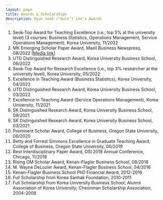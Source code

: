 ```yaml
---
layout: page
title: Awards & Scholarships
description: Hyun Seok ("Huck") Lee's Awards
---
```



<!-- ### <u>Awards </u>-->
1. Seok-Top Award for Teaching Excellence (i.e., top 5% at the university level) (3 courses: Business Statistics, Operations Management, Service Operations Management), Korea University, 11/2022
2. MK Emerging Scholar Paper Award, Maeil Business Newspress, 08/2022 [[Media link](https://www.mk.co.kr/news/economy/view/2022/08/732544/)]
3. UTD Distinguished Research Award, Korea University Business School, 06/2022
4. Seok-Top Award for Research Excellence (i.e., top 3% researcher at the university level), Korea University, 05/2022
5. Excellence in Teaching Award (Business Statistics), Korea University, 04/2022
6. UTD Distinguished Research Award, Korea University Business School, 03/2022
7. Excellence in Teaching Award (Service Operations Management), Korea University, 11/2021
8. SK Distinguished Research Award, Korea University Business School, 09/2021
9. SK Distinguished Research Award, Korea University Business School, 03/2021
10. Prominent Scholar Award, College of Business, Oregon State University, 06/2020
11. Betty and Forrest Simmons Excellence in Graduate Teaching Award, College of Business, Oregon State University, 06/2019
12. Best Interdisciplinary Paper Award, DSI 2018 Annual Conference, Chicago, 11/2018
13. Rising OM Scholar Award, Kenan-Flagler Business School, 08/2016
14. M. Wayne DeLozier Award, Kenan-Flagler Business School, 04/2016
15. Kenan-Flagler Business School PhD Financial Award, 2012-2016
16. Full Scholarship from Korea Sanhak Foundation, 2010-2011
17. Full Scholarship from Korea University Business School; Alumni Association of Korea University; Cheonman Scholarship Association, 2004-2009

<!-- 
[click here for the most recent version of the paper]({{ BASE_PATH}}/pages/working_papers/sample-working-paper.pdf)
-->

<!-- Note: this is how to write a comment in HTML. Everything in here won't show up on your webpage.-->

<!--
To increase the size of the title, use fewer # in front of the paper title.
To decrease the size of the title, use more #. 
To remove the italics, remove the * before and after the description
To remove the underline from the title, remove the <u> tags (<u> and </u>)
-->
